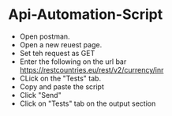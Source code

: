 # Api-Automation-Script

* Open postman.
* Open a new reuest page.
* Set teh request as GET
* Enter the following on the url bar https://restcountries.eu/rest/v2/currency/inr
* CLick on the "Tests" tab.
* Copy and paste the script
* Click "Send"
* Click on "Tests" tab on the output section
